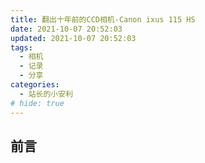 ```yaml
---
title: 翻出十年前的CCD相机-Canon ixus 115 HS
date: 2021-10-07 20:52:03
updated: 2021-10-07 20:52:03
tags:
  - 相机
  - 记录
  - 分享
categories:
  - 站长的小安利
# hide: true
---
```


## 前言